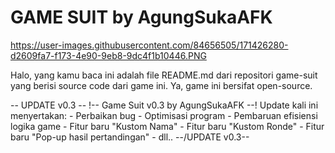 # GAME SUIT by AgungSukaAFK
https://user-images.githubusercontent.com/84656505/171426280-d2609fa7-f173-4e90-9eb8-9dc4f1b10446.PNG

Halo, yang kamu baca ini adalah file README.md dari repositori game-suit yang berisi source code dari game ini.
Ya, game ini bersifat open-source. 

-- UPDATE v0.3 --
!-- Game Suit v0.3 by AgungSukaAFK --!
    Update kali ini menyertakan:
    - Perbaikan bug
    - Optimisasi program
    - Pembaruan efisiensi logika game
    - Fitur baru "Kustom Nama"
    - Fitur baru "Kustom Ronde"
    - Fitur baru "Pop-up hasil pertandingan"
    - dll..
--/UPDATE v0.3--
